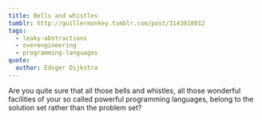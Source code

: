 ```yaml
---
title: Bells and whistles
tumblr: http://guillermonkey.tumblr.com/post/3143818012
tags:
  - leaky-abstractions
  - overengineering
  - programming-languages
quote:
  author: Edsger Dijkstra
---
```


Are you quite sure that all those bells and whistles, all those wonderful facilities of your so called powerful programming languages, belong to the solution set rather than the problem set?
